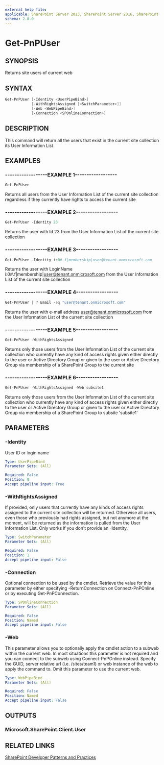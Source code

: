 ```yaml
---
external help file:
applicable: SharePoint Server 2013, SharePoint Server 2016, SharePoint Server 2019, SharePoint Online
schema: 2.0.0
---
```

# Get-PnPUser

## SYNOPSIS
Returns site users of current web

## SYNTAX 

```powershell
Get-PnPUser [-Identity <UserPipeBind>]
            [-WithRightsAssigned [<SwitchParameter>]]
            [-Web <WebPipeBind>]
            [-Connection <SPOnlineConnection>]
```

## DESCRIPTION
This command will return all the users that exist in the current site collection its User Information List

## EXAMPLES

### ------------------EXAMPLE 1------------------
```powershell
Get-PnPUser
```

Returns all users from the User Information List of the current site collection regardless if they currently have rights to access the current site

### ------------------EXAMPLE 2------------------
```powershell
Get-PnPUser -Identity 23
```

Returns the user with Id 23 from the User Information List of the current site collection

### ------------------EXAMPLE 3------------------
```powershell
Get-PnPUser -Identity i:0#.f|membership|user@tenant.onmicrosoft.com
```

Returns the user with LoginName i:0#.f|membership|user@tenant.onmicrosoft.com from the User Information List of the current site collection

### ------------------EXAMPLE 4------------------
```powershell
Get-PnPUser | ? Email -eq "user@tenant.onmicrosoft.com"
```

Returns the user with e-mail address user@tenant.onmicrosoft.com from the User Information List of the current site collection

### ------------------EXAMPLE 5------------------
```powershell
Get-PnPUser -WithRightsAssigned
```

Returns only those users from the User Information List of the current site collection who currently have any kind of access rights given either directly to the user or Active Directory Group or given to the user or Active Directory Group via membership of a SharePoint Group to the current site

### ------------------EXAMPLE 6------------------
```powershell
Get-PnPUser -WithRightsAssigned -Web subsite1
```

Returns only those users from the User Information List of the current site collection who currently have any kind of access rights given either directly to the user or Active Directory Group or given to the user or Active Directory Group via membership of a SharePoint Group to subsite 'subsite1'

## PARAMETERS

### -Identity
User ID or login name

```yaml
Type: UserPipeBind
Parameter Sets: (All)

Required: False
Position: 0
Accept pipeline input: True
```

### -WithRightsAssigned
If provided, only users that currently have any kinds of access rights assigned to the current site collection will be returned. Otherwise all users, even those who previously had rights assigned, but not anymore at the moment, will be returned as the information is pulled from the User Information List. Only works if you don't provide an -Identity.

```yaml
Type: SwitchParameter
Parameter Sets: (All)

Required: False
Position: 1
Accept pipeline input: False
```

### -Connection
Optional connection to be used by the cmdlet. Retrieve the value for this parameter by either specifying -ReturnConnection on Connect-PnPOnline or by executing Get-PnPConnection.

```yaml
Type: SPOnlineConnection
Parameter Sets: (All)

Required: False
Position: Named
Accept pipeline input: False
```

### -Web
This parameter allows you to optionally apply the cmdlet action to a subweb within the current web. In most situations this parameter is not required and you can connect to the subweb using Connect-PnPOnline instead. Specify the GUID, server relative url (i.e. /sites/team1) or web instance of the web to apply the command to. Omit this parameter to use the current web.

```yaml
Type: WebPipeBind
Parameter Sets: (All)

Required: False
Position: Named
Accept pipeline input: False
```

## OUTPUTS

### Microsoft.SharePoint.Client.User

## RELATED LINKS

[SharePoint Developer Patterns and Practices](http://aka.ms/sppnp)